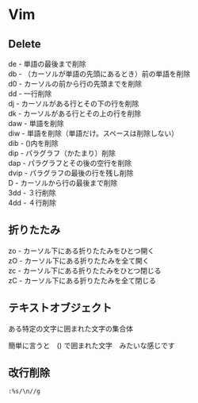 # Vim


## Delete

de   - 単語の最後まで削除     
db   - （カーソルが単語の先頭にあるとき）前の単語を削除  
d0   - カーソルの前から行の先頭までを削除   
dd   - 一行削除  
dj   - カーソルがある行とその下の行を削除   
dk   - カーソルがある行とその上の行を削除   
daw  - 単語を削除  
diw  - 単語を削除（単語だけ。スペースは削除しない）  
dib  - ()内を削除  
dip  - パラグラフ（かたまり）削除  
dap  - パラグラフとその後の空行を削除  
dvip - パラグラフの最後の行を残し削除  
D    - カーソルから行の最後まで削除  
3dd  - ３行削除  
4dd  - ４行削除  

## 折りたたみ

zo - カーソル下にある折りたたみをひとつ開く  
zO - カーソル下にある折りたたみを全て開く  
zc - カーソル下にある折りたたみをひとつ閉じる  
zC - カーソル下にある折りたたみを全て閉じる  

## テキストオブジェクト

ある特定の文字に囲まれた文字の集合体  

簡単に言うと　() で囲まれた文字　みたいな感じです  

## 改行削除

```
:%s/\n//g
```
